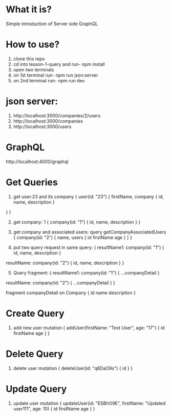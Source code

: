 # What it is?
Simple introduction of Server side GraphQL

# How to use?
1. clone this repo
2. cd into lesson-1-query and run- npm install
3. open two terminals
4. on 1st terminal run- npm run json:server
5. on 2nd terminal run- npm run dev

# json server:
1. http://localhost:3000/companies/2/users
2. http://localhost:3000/companies
3. http://localhost:3000/users

# GraphQL
http://localhost:4000/graphql

# Get Queries
1. get user:23 and its company
{
  user(id: "23") {
    firstName,
    company {
      id,
      name,
      description
    }
    
  }
}

2. get company: 1
{
  company(id: "1") {
    id,
    name,
    description
  }
}

3. get company and associated users:
query getCompanyAssociatedUsers {
  company(id: "2") {
    name,
    users {
      id
      firstName
      age
    }
  }
}

4. put two query request in same query:
{
  resultName1: company(id: "1") {
    id,
    name,
    description
  }
  
  resultName: company(id: "2") {
    id,
    name,
    description
  }
}

5. Query fragment:
{
  resultName1: company(id: "1") {
    ...companyDetail
  }
  
  resultName: company(id: "2") {
    ...companyDetail
  }
}

fragment companyDetail on Company {
  id
  name
  description
}

# Create Query
1. add new user
mutation {
  addUser(firstName: "Test User", age: "17") {
    id
    firstName
    age
  }
}

# Delete Query
1. delete user
mutation {
  deleteUser(id: "q6DaO9s") {
    id
  }
}

# Update Query
1. update user
mutation {
  updateUser(id: "ESBhO9E", firstName: "Updated user111", age: 10) {
    id
    firstName
    age
  }
}

